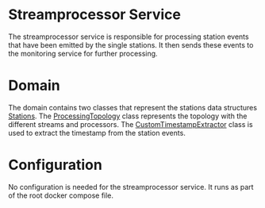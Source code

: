 # Streamprocessor Service

The streamprocessor service is responsible for processing station events that have been emitted by the single stations.
It then sends these events to the monitoring service for further processing.

# Domain

The domain contains two classes that represent the stations data
structures [Stations](./src/main/java/ch/unisg/domain/stations).
The [ProcessingTopology](./src/main/java/ch/unisg/topology/ProcessingTopology.java) class represents the topology with
the different streams and processors.
The [CustomTimestampExtractor](./src/main/java/ch/unisg/serialization/timestampExtractors/CustomTimestampExtractor.java)
class is used to extract the timestamp from the station events.

# Configuration

No configuration is needed for the streamprocessor service.
It runs as part of the root docker compose file.


